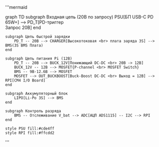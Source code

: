 '''mermaid 

graph TD
    subgraph Входная цепь (20В по запросу)
        PSU[БП USB-C PD 65W+] --> PD_T[PD-триггер <br> Запрос 20В]
    end

    subgraph Цепь быстрой зарядки
        PD_T -- 20В --> CHARGER[Высокотоковая <br> плата заряда 3S] --> BMS(3S BMS Плата)
    end
    
    subgraph Цепь питания Pi (12В)
        PD_T -- 20В --> BUCK_12V[Понижающий DC-DC <br> 20В -> 12В]
        BUCK_12V -- 12В --> MOSFET{P-channel <br> MOSFET Switch}
        BMS -- 9В-12.6В --> MOSFET
        MOSFET --> OUT_BUCKBOOST[Buck-Boost DC-DC <br> Выход = 12В] --> RPI[CM4 I/O Board]
    end

    subgraph Аккумуляторный блок
        LIPO[Li-Po 3S] --> BMS
    end

    subgraph Контроль разряда
        BMS -- Отслеживание V_bat --> ADC[АЦП ADS1115] -- I2C --> RPI
    end

    style PSU fill:#cde4ff
    style RPI fill:#ffcdd2
'''
